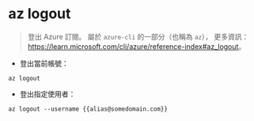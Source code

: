 # az logout

> 登出 Azure 訂閱。
> 屬於 `azure-cli` 的一部分（也稱為 `az`），
> 更多資訊：<https://learn.microsoft.com/cli/azure/reference-index#az_logout>。

- 登出當前帳號：

`az logout`

- 登出指定使用者：

`az logout --username {{alias@somedomain.com}}`

